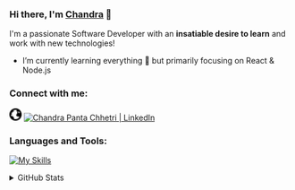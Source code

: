 ### Hi there, I'm [Chandra][website] 👋

I'm a passionate Software Developer with an **insatiable desire to learn** and work with new technologies!

- I’m currently learning everything 🤣 but primarily focusing on React & Node.js

### Connect with me:

[<img alt="Chandra Panta Chhetri" width="22px" src="https://raw.githubusercontent.com/iconic/open-iconic/master/svg/globe.svg" />][website] [<img alt="Chandra Panta Chhetri | LinkedIn" width="22px" src="https://cdn.jsdelivr.net/npm/simple-icons@v3/icons/linkedin.svg" />][linkedin]

### Languages and Tools:

[![My Skills](https://skillicons.dev/icons?i=html,css,sass,gatsby,js,react,angular,nodejs,postgres,mongodb,nextjs,git,docker&theme=dark)](https://skillicons.dev)
<br />

<details>
  <summary>GitHub Stats</summary>

![Chandra Panta Chhetri's github stats](https://github-readme-stats.vercel.app/api?username=chandra-panta-chhetri&show_icons=true&include_all_commits=true&count_private=true&custom_title=)

</details>

[website]: https://chandra-pantachhetri.ca
[linkedin]: https://www.linkedin.com/in/chandra-panta-chhetri
